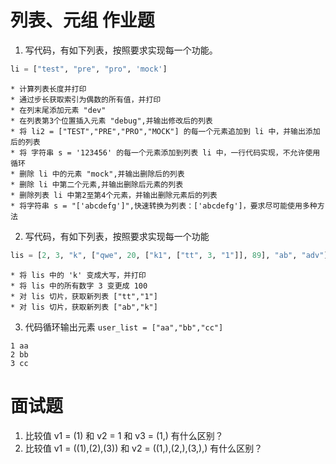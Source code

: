 # 列表、元组 作业题

1. 写代码，有如下列表，按照要求实现每一个功能。

```python
li = ["test", "pre", "pro", 'mock']
```

    * 计算列表长度并打印
    * 通过步长获取索引为偶数的所有值，并打印
    * 在列末尾添加元素 "dev"
    * 在列表第3个位置插入元素 "debug",并输出修改后的列表
    * 将 li2 = ["TEST","PRE","PRO","MOCK"] 的每一个元素追加到 li 中，并输出添加后的列表
    * 将 字符串 s = '123456' 的每一个元素添加到列表 li 中，一行代码实现，不允许使用循环
    * 删除 li 中的元素 "mock",并输出删除后的列表
    * 删除 li 中第二个元素,并输出删除后元素的列表
    * 删除列表 li 中第2至第4个元素，并输出删除元素后的列表
    * 将字符串 s = "['abcdefg']",快速转换为列表：['abcdefg']，要求尽可能使用多种方法

2. 写代码，有如下列表，按照要求实现每一个功能

```python
lis = [2, 3, "k", ["qwe", 20, ["k1", ["tt", 3, "1"]], 89], "ab", "adv"]
```

    * 将 lis 中的 'k' 变成大写，并打印
    * 将 lis 中的所有数字 3 变更成 100
    * 对 lis 切片，获取新列表 ["tt","1"]
    * 对 lis 切片，获取新列表 ["ab","k"]

3. 代码循环输出元素 `user_list = ["aa","bb","cc"]`
```shell
1 aa
2 bb
3 cc
```

# 面试题
1. 比较值 v1 = (1) 和 v2 = 1 和 v3 = (1,) 有什么区别？
2. 比较值 v1 = ((1),(2),(3)) 和 v2 = ((1,),(2,),(3,),) 有什么区别？

